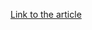 [Link to the article](https://www.akamai.com/blog/security/redundant--secure--and-open-short-domains--a-vision-for-multi-pr)
